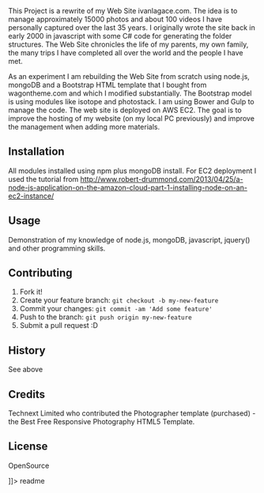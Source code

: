 <snippet>
  <content><![CDATA[
# ${1:Project Name}

This Project is a rewrite of my Web Site ivanlagace.com.  The idea is to manage approximately 15000 photos and about 100 videos I have personally captured over the last 35 years.  I originally wrote the site back in early 2000 in javascript with some C# code for generating the folder structures.  The Web Site chronicles the life of my parents, my own family, the many trips I have completed all over the world and the people I have met.

As an experiment I am rebuilding the Web Site from scratch using node.js, mongoDB and a Bootstrap HTML template that I bought from wagontheme.com and which I modified substantially.  The Bootstrap model is using modules like isotope and photostack.  I am using Bower and Gulp to manage the code.  The web site is deployed on AWS EC2.  The goal is to improve the hosting of my website (on my local PC previously) and improve the management when adding more materials.

## Installation

All modules installed using npm plus mongoDB install.  For EC2 deployment I used the tutorial from http://www.robert-drummond.com/2013/04/25/a-node-js-application-on-the-amazon-cloud-part-1-installing-node-on-an-ec2-instance/

## Usage

Demonstration of my knowledge of node.js, mongoDB, javascript, jquery() and other programming skills.

## Contributing

1. Fork it!
2. Create your feature branch: `git checkout -b my-new-feature`
3. Commit your changes: `git commit -am 'Add some feature'`
4. Push to the branch: `git push origin my-new-feature`
5. Submit a pull request :D

## History

See above

## Credits

Technext Limited who contributed the Photographer template (purchased) - the Best Free Responsive Photography HTML5 Template.

## License

OpenSource

]]></content>
  <tabTrigger>readme</tabTrigger>
</snippet>